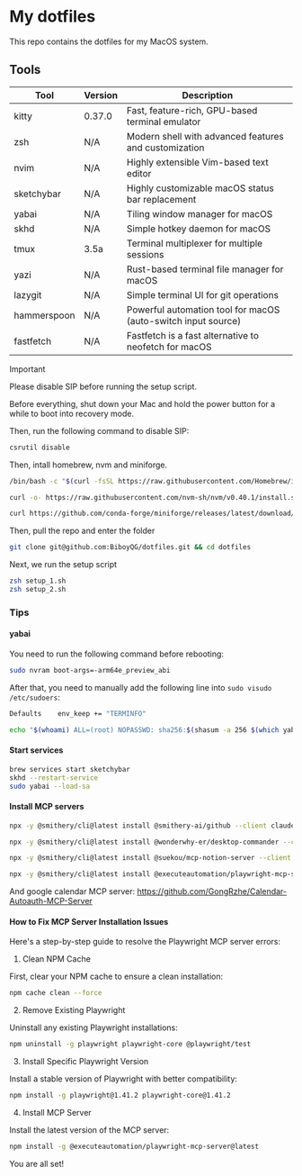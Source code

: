 # My dotfiles

This repo contains the dotfiles for my MacOS system.

## Tools

| Tool       | Version | Description                                           |
| ---------- | ------- | ----------------------------------------------------- |
| kitty      | 0.37.0  | Fast, feature-rich, GPU-based terminal emulator       |
| zsh        | N/A     | Modern shell with advanced features and customization |
| nvim       | N/A     | Highly extensible Vim-based text editor               |
| sketchybar | N/A     | Highly customizable macOS status bar replacement      |
| yabai      | N/A     | Tiling window manager for macOS                       |
| skhd       | N/A     | Simple hotkey daemon for macOS                        |
| tmux       | 3.5a    | Terminal multiplexer for multiple sessions            |
| yazi       | N/A     | Rust-based terminal file manager for macOS            |
| lazygit    | N/A     | Simple terminal UI for git operations                 |
| hammerspoon| N/A     | Powerful automation tool for macOS (auto-switch input source) |
| fastfetch  | N/A     | Fastfetch is a fast alternative to neofetch for macOS |

> [!IMPORTANT]
>
> Please disable SIP before running the setup script.

Before everything, shut down your Mac and hold the power button for a while to boot into recovery mode.

Then, run the following command to disable SIP:

```bash
csrutil disable
```

Then, intall homebrew, nvm and miniforge.

```bash
/bin/bash -c "$(curl -fsSL https://raw.githubusercontent.com/Homebrew/install/HEAD/install.sh)"
```

```bash
curl -o- https://raw.githubusercontent.com/nvm-sh/nvm/v0.40.1/install.sh | bash
```

```bash
curl https://github.com/conda-forge/miniforge/releases/latest/download/Miniforge3-MacOSX-arm64.sh | sh
```

Then, pull the repo and enter the folder

```bash
git clone git@github.com:BiboyQG/dotfiles.git && cd dotfiles
```

Next, we run the setup script

```bash
zsh setup_1.sh
zsh setup_2.sh
```

### Tips

#### yabai

You need to run the following command before rebooting:

```bash
sudo nvram boot-args=-arm64e_preview_abi
```

After that, you need to manually add the following line into `sudo visudo /etc/sudoers`:

```bash
Defaults	env_keep += "TERMINFO"
```

```bash
echo "$(whoami) ALL=(root) NOPASSWD: sha256:$(shasum -a 256 $(which yabai) | cut -d " " -f 1) $(which yabai) --load-sa" | sudo tee /private/etc/sudoers.d/yabai
```

#### Start services

```bash
brew services start sketchybar
skhd --restart-service
sudo yabai --load-sa
```

#### Install MCP servers

```bash
npx -y @smithery/cli@latest install @smithery-ai/github --client claude
```

```bash
npx -y @smithery/cli@latest install @wonderwhy-er/desktop-commander --client claude
```

```bash
npx -y @smithery/cli@latest install @suekou/mcp-notion-server --client claude
```

```bash
npx -y @smithery/cli@latest install @executeautomation/playwright-mcp-server --client claude
```

And google calendar MCP server: https://github.com/GongRzhe/Calendar-Autoauth-MCP-Server

#### How to Fix MCP Server Installation Issues

Here's a step-by-step guide to resolve the Playwright MCP server errors:

1. Clean NPM Cache

First, clear your NPM cache to ensure a clean installation:

```bash
npm cache clean --force
```

2. Remove Existing Playwright

Uninstall any existing Playwright installations:

```bash
npm uninstall -g playwright playwright-core @playwright/test
```

3. Install Specific Playwright Version

Install a stable version of Playwright with better compatibility:

```bash
npm install -g playwright@1.41.2 playwright-core@1.41.2
```

4. Install MCP Server

Install the latest version of the MCP server:

```bash
npm install -g @executeautomation/playwright-mcp-server@latest
```

You are all set!
